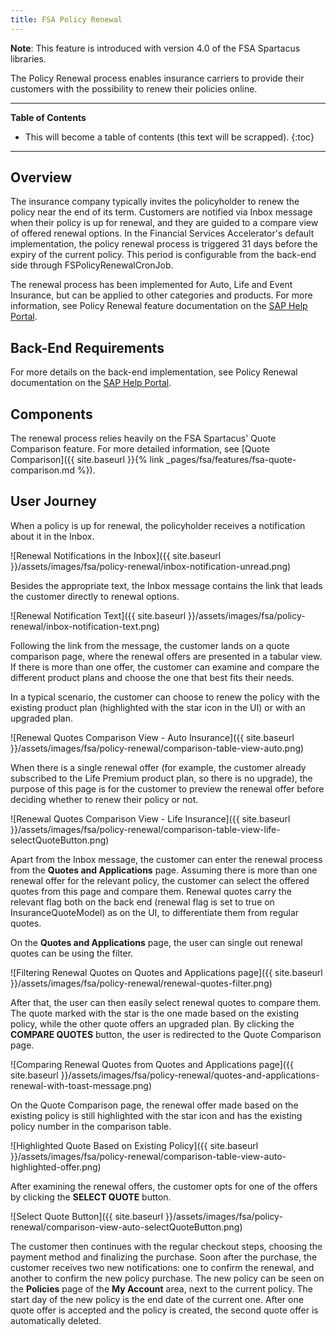 ```yaml
---
title: FSA Policy Renewal
---
```


**Note**: This feature is introduced with version 4.0 of the FSA Spartacus libraries.

The Policy Renewal process enables insurance carriers to provide their customers with the possibility to renew their policies online. 


***

**Table of Contents**

- This will become a table of contents (this text will be scrapped).
{:toc}

***

## Overview

The insurance company typically invites the policyholder to renew the policy near the end of its term.
Customers are notified via Inbox message when their policy is up for renewal, and they are guided to a compare view of offered renewal options. 
In the Financial Services Accelerator's default implementation, the policy renewal process is triggered 31 days before the expiry of the current policy. 
This period is configurable from the back-end side through FSPolicyRenewalCronJob. 

The renewal process has been implemented for Auto, Life and Event Insurance, but can be applied to other categories and products. 
For more information, see Policy Renewal feature documentation on the [SAP Help Portal](https://help.sap.com/viewer/6ac05cfc1e2a41dca9cfa29de18cd01a/latest/en-US/3a9cfcf9213e42fd84092ea69519fa3b.html).

## Back-End Requirements

For more details on the back-end implementation, see Policy Renewal documentation on the [SAP Help Portal](https://help.sap.com/viewer/a7d0f0c5faa44002bf81e1a9a91c77e2/latest/en-US/06822db0248747e08464ab82501c9879.html).   

## Components

The renewal process relies heavily on the FSA Spartacus' Quote Comparison feature. For more detailed information, see [Quote Comparison]({{ site.baseurl }}{% link _pages/fsa/features/fsa-quote-comparison.md %}). 

## User Journey

When a policy is up for renewal, the policyholder receives a notification about it in the Inbox.

![Renewal Notifications in the Inbox]({{ site.baseurl }}/assets/images/fsa/policy-renewal/inbox-notification-unread.png)

Besides the appropriate text, the Inbox message contains the link that leads the customer directly to renewal options. 

![Renewal Notification Text]({{ site.baseurl }}/assets/images/fsa/policy-renewal/inbox-notification-text.png)

Following the link from the message, the customer lands on a quote comparison page, where the renewal offers are presented in a tabular view. 
If there is more than one offer, the customer can examine and compare the different product plans and choose the one that best fits their needs. 

In a typical scenario, the customer can choose to renew the policy with the existing product plan (highlighted with the star icon in the UI) or with an upgraded plan. 

![Renewal Quotes Comparison View - Auto Insurance]({{ site.baseurl }}/assets/images/fsa/policy-renewal/comparison-table-view-auto.png)

When there is a single renewal offer (for example, the customer already subscribed to the Life Premium product plan, so there is no upgrade), the purpose of this page is for the customer to preview the renewal offer before deciding whether to renew their policy or not.

![Renewal Quotes Comparison View - Life Insurance]({{ site.baseurl }}/assets/images/fsa/policy-renewal/comparison-table-view-life-selectQuoteButton.png)

Apart from the Inbox message, the customer can enter the renewal process from the **Quotes and Applications** page. 
Assuming there is more than one renewal offer for the relevant policy, the customer can select the offered quotes from this page and compare them.
Renewal quotes carry the relevant flag both on the back end (renewal flag is set to true on InsuranceQuoteModel) as on the UI, to differentiate them from regular quotes.

On the **Quotes and Applications** page, the user can single out renewal quotes can be using the filter. 

![Filtering Renewal Quotes on Quotes and Applications page]({{ site.baseurl }}/assets/images/fsa/policy-renewal/renewal-quotes-filter.png)

After that, the user can then easily select renewal quotes to compare them. 
The quote marked with the star is the one made based on the existing policy, while the other quote offers an upgraded plan. 
By clicking the **COMPARE QUOTES** button, the user is redirected to the Quote Comparison page.

![Comparing Renewal Quotes from Quotes and Applications page]({{ site.baseurl }}/assets/images/fsa/policy-renewal/quotes-and-applications-renewal-with-toast-message.png)

On the Quote Comparison page, the renewal offer made based on the existing policy is still highlighted with the star icon and has the existing policy number in the comparison table. 

![Highlighted Quote Based on Existing Policy]({{ site.baseurl }}/assets/images/fsa/policy-renewal/comparison-table-view-auto-highlighted-offer.png)

After examining the renewal offers, the customer opts for one of the offers by clicking the **SELECT QUOTE** button.

![Select Quote Button]({{ site.baseurl }}/assets/images/fsa/policy-renewal/comparison-view-auto-selectQuoteButton.png)

The customer then continues with the regular checkout steps, choosing the payment method and finalizing the purchase. 
Soon after the purchase, the customer receives two new notifications: one to confirm the renewal, and another to confirm the new policy purchase. 
The new policy can be seen on the **Policies** page of the **My Account** area, next to the current policy. 
The start day of the new policy is the end date of the current one.
After one quote offer is accepted and the policy is created, the second quote offer is automatically deleted.





